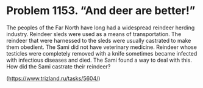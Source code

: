 # Problem 1153. “And deer are better!”

The peoples of the Far North have long had a widespread reindeer herding industry. Reindeer sleds were used as a means of transportation. The reindeer that were harnessed to the sleds were usually castrated to make them obedient. The Sami did not have veterinary medicine. Reindeer whose testicles were completely removed with a knife sometimes became infected with infectious diseases and died. The Sami found a way to deal with this. How did the Sami castrate their reindeer?

(https://www.trizland.ru/tasks/5604/)